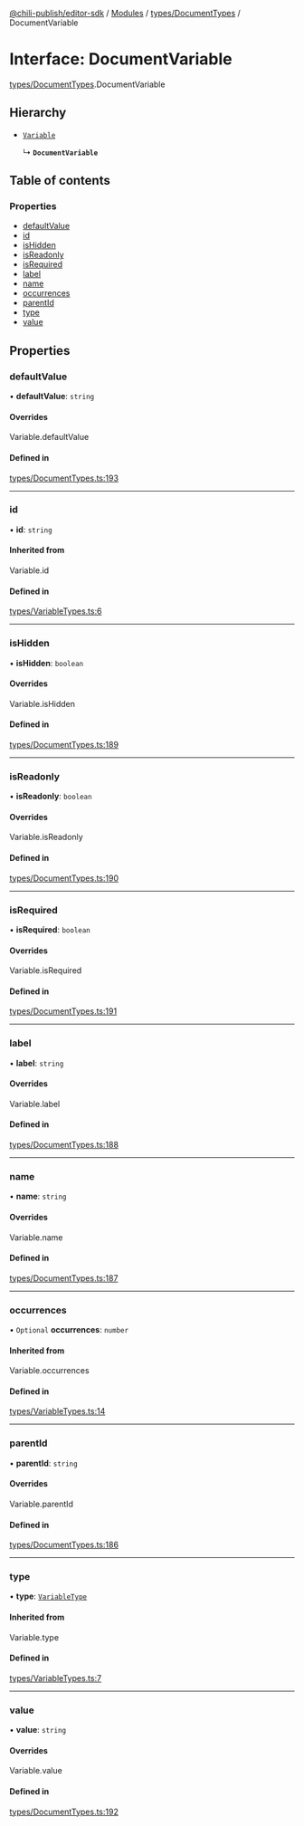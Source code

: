 [@chili-publish/editor-sdk](../README.md) / [Modules](../modules.md) / [types/DocumentTypes](../modules/types_DocumentTypes.md) / DocumentVariable

# Interface: DocumentVariable

[types/DocumentTypes](../modules/types_DocumentTypes.md).DocumentVariable

## Hierarchy

- [`Variable`](../modules/src.md#variable)

  ↳ **`DocumentVariable`**

## Table of contents

### Properties

- [defaultValue](types_DocumentTypes.DocumentVariable.md#defaultvalue)
- [id](types_DocumentTypes.DocumentVariable.md#id)
- [isHidden](types_DocumentTypes.DocumentVariable.md#ishidden)
- [isReadonly](types_DocumentTypes.DocumentVariable.md#isreadonly)
- [isRequired](types_DocumentTypes.DocumentVariable.md#isrequired)
- [label](types_DocumentTypes.DocumentVariable.md#label)
- [name](types_DocumentTypes.DocumentVariable.md#name)
- [occurrences](types_DocumentTypes.DocumentVariable.md#occurrences)
- [parentId](types_DocumentTypes.DocumentVariable.md#parentid)
- [type](types_DocumentTypes.DocumentVariable.md#type)
- [value](types_DocumentTypes.DocumentVariable.md#value)

## Properties

### defaultValue

• **defaultValue**: `string`

#### Overrides

Variable.defaultValue

#### Defined in

[types/DocumentTypes.ts:193](https://github.com/chili-publish/editor-sdk/blob/bc89ed1/types/DocumentTypes.ts#L193)

___

### id

• **id**: `string`

#### Inherited from

Variable.id

#### Defined in

[types/VariableTypes.ts:6](https://github.com/chili-publish/editor-sdk/blob/bc89ed1/types/VariableTypes.ts#L6)

___

### isHidden

• **isHidden**: `boolean`

#### Overrides

Variable.isHidden

#### Defined in

[types/DocumentTypes.ts:189](https://github.com/chili-publish/editor-sdk/blob/bc89ed1/types/DocumentTypes.ts#L189)

___

### isReadonly

• **isReadonly**: `boolean`

#### Overrides

Variable.isReadonly

#### Defined in

[types/DocumentTypes.ts:190](https://github.com/chili-publish/editor-sdk/blob/bc89ed1/types/DocumentTypes.ts#L190)

___

### isRequired

• **isRequired**: `boolean`

#### Overrides

Variable.isRequired

#### Defined in

[types/DocumentTypes.ts:191](https://github.com/chili-publish/editor-sdk/blob/bc89ed1/types/DocumentTypes.ts#L191)

___

### label

• **label**: `string`

#### Overrides

Variable.label

#### Defined in

[types/DocumentTypes.ts:188](https://github.com/chili-publish/editor-sdk/blob/bc89ed1/types/DocumentTypes.ts#L188)

___

### name

• **name**: `string`

#### Overrides

Variable.name

#### Defined in

[types/DocumentTypes.ts:187](https://github.com/chili-publish/editor-sdk/blob/bc89ed1/types/DocumentTypes.ts#L187)

___

### occurrences

• `Optional` **occurrences**: `number`

#### Inherited from

Variable.occurrences

#### Defined in

[types/VariableTypes.ts:14](https://github.com/chili-publish/editor-sdk/blob/bc89ed1/types/VariableTypes.ts#L14)

___

### parentId

• **parentId**: `string`

#### Overrides

Variable.parentId

#### Defined in

[types/DocumentTypes.ts:186](https://github.com/chili-publish/editor-sdk/blob/bc89ed1/types/DocumentTypes.ts#L186)

___

### type

• **type**: [`VariableType`](../enums/src.VariableType.md)

#### Inherited from

Variable.type

#### Defined in

[types/VariableTypes.ts:7](https://github.com/chili-publish/editor-sdk/blob/bc89ed1/types/VariableTypes.ts#L7)

___

### value

• **value**: `string`

#### Overrides

Variable.value

#### Defined in

[types/DocumentTypes.ts:192](https://github.com/chili-publish/editor-sdk/blob/bc89ed1/types/DocumentTypes.ts#L192)
